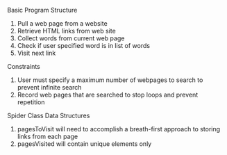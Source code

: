 Basic Program Structure

1. Pull a web page from a website
2. Retrieve HTML links from web site 
3. Collect words from current web page
4. Check if user specified word is in list of words
5. Visit next link

Constraints

1. User must specify a maximum number of webpages to search to prevent infinite search 
2. Record web pages that are searched to stop loops and prevent repetition



Spider Class Data Structures
1. pagesToVisit will need to accomplish a breath-first approach to storing links from each page 
2. pagesVisited will contain unique elements only

